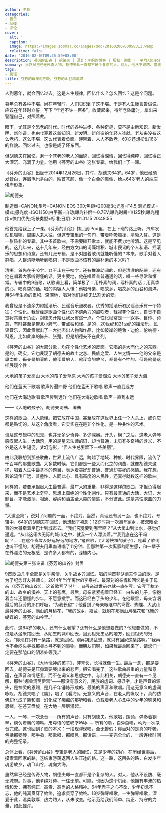 ```yaml
---
author: 李皖
categories:
- 音乐
- 品碟
- 评论
cover:
  alt: ''
  caption: ''
  image: https://images.soomal.cc/images/doc/20160206/00058311.webp
  relative: false
date: '2016-02-06T09:35:59+08:00'
description: 芬芳的山谷 | 胡德夫 | 源自：李皖的博客 | 版权：转载 |  平均/总评分：08.75/35
summary: 虽然早已经是传奇人物，胡德夫却一直都不是个复杂的人。对人，他从不设防、毫无城府。对事，他单纯对待、一往无前。可能，也因为这个机缘，他拥有丰沛的热情和爱，拥有纯正、高贵、高尚的人格精神。64年赤子之心不改，少年初念不忘，他的纯真贯穿了始终，追求贯穿了始终……
tags:
- 民谣
title: 芬芳的母亲的呼吸，芬芳的山谷和海洋
---
```


人到暮年，就会回忆过去。这是人生规律。回忆什么？怎么回忆？这是个问题。

暮年总有各种不堪。尚在年轻时，人们见识到了这不堪。于是有人生箴言告诫说，应该在年轻时立誓，写下 “年老不许一百条”，收藏起来，待年老昏庸时，拿出来警醒自己，对照着做。

眼下，尤其是个恐老的时代。时代的各种进步、各种奇迹，莫不是由新知识、新发明、新创造，也由代表着这新知识、新发明、新创造的年轻人造就。老从来没有这么老朽、这么不堪、这么代表着负面。连带着，人人不敢老，60岁还想扮出16岁的样貌。回忆过去，也像是成了坏东西。

但胡德夫在回忆，用一个苍老的老人的面貌，回忆得深情，回忆得纯粹，回忆得正大深沉、充满了力量。他用《芬芳的山谷》这张专辑，给我们上了一课。

《芬芳的山谷》出版于2014年12月26日，其时，胡德夫64岁。64岁，他已经须发皆白，连眉毛也是白的，皓首苍颜，像一个白金的雕像，给人64岁老人的端庄伟岸形象。

![胡德夫](https://images.soomal.cc/images/doc/20160206/00058311.webp)

制造商=CANON;型号=CANON EOS 30D;焦距=200毫米;光圈=F4.5;测光模式=模式;感光度=ISO1250;白平衡=自动;曝光补偿=-0.7EV;曝光时间=1/125秒;曝光程序=快门优先;场景类型=标准;日期=2011.01.15 20:48:55



他首先给我上了一课。《芬芳的山谷》拷贝到iPod里，在上下班的路上听。汽车发动机嗡嗡，周围人来人往，但这专辑里的一句句，带着呼吸顿挫，清晰入耳。这是一张质朴的专辑，其中多首歌曲，不需要摊开歌本，就能不费力地听清。这是罕见的。这几年来，这十几年来，经由方文山的词藻堆积、城市民谣的个人私语、摇滚乐的思想和诗意，还有几张专辑，是不对照着歌词就能听懂的？本来，歌手对着人群唱，人群清晰地听到唱词，不是歌曲本该有的最朴素的本义吗？

清晰，首先在于咬字。又不止在于咬字。还有推波助澜的、但是清澈的配器，还有他在唱着大家听得懂的话。更主要地，他在唱着普普通通的话，唱一些寻常和恒常。专辑中的9首歌，从歌词上看，简单极了：用朴素的词，写朴素的话；用真挚的心，唱真挚的话。唱的内容人人懂：他唱母亲，唱故乡，唱故乡的山谷和海洋，用64年生命的累积，深深地，唱对他们最终无法割舍的爱。

我曾经是不遗余力的摇滚乐、民谣音乐鼓吹者。优秀的摇滚乐和民谣音乐有一个特征：个性化。我曾经是歌曲个性化的不遗余力的鼓吹者，轻视非个性化，自觉不自觉将其置于负面。胡德夫开始让我反省这一点。个性化经常是――叙事、自传、诗意，有时甚至是带点小脾气、带点独和怪。是的，20世纪和21世纪的摇滚乐、民谣音乐，因此贡献出了一大批杰出人物和作品，比如彼岸的鲍勃・迪伦、伦纳德・科恩，比如此岸的陈升、张楚。但是胡德夫不在此列。

《芬芳的山谷》的大部分歌，均在个性化艺术的反面。它唱的是大而化之的东西。是的，确实，它也展现了胡德夫的故土之恋、民族之爱、人生之情――他的父亲是卑南族，母亲是排湾族，他深爱的人、他深念的故乡，都是有个性的。但是他是这样展现个性：


大地的孩子爱高山 大地的孩子爱草原
大地的孩子爱湖泊 大地的孩子爱大海

他们在蓝天下歌唱 歌声传遍四野
他们在蓝天下歌唱 歌声一直到远方

他们在大海边歌唱 歌声传到远洋
他们在大海边歌唱 歌声一直到永远

――《大地的孩子》，胡德夫词曲、编曲


这样的歌曲，人人能懂。把它放在中国、甚至放在这世界上任一个人头上，或许它都是贴切的。从这个角度看，它实实在在是非个性化，是一种共性的艺术。

谈及这专辑中的思想，也并无多少奇异、多少深奥。开头，楔子之后，这老人弹琴感叹起人生，大话题，用的是星云法师的词，却也普通，未见有多奇特的含义，不外是这人生短促，梦幻泡影，“但人生总要留下一些美丽”。

由此我联想到那些歌曲，世界上流传广远，跨越了地域、种族、时代界限，流传了千百年的那些歌曲。大多数时候，它们都是一些大而化之的词曲，就像胡德夫这样，唱着人生中最基本的题目，表达着美好却普通、普通却美好的感情。我在想，若论流传广远、普适性、人同此心、具有高度的人民性，还真得就数这样的歌曲。

同样的，若要承担起人生最普遍、最广大的重量，非得是这样的歌曲，才担负得起来，而不是艺术上奇异、思想上孤绝的个性化创作。只有最普通的大话、大词、大题目，才能激荡、相通、容纳和涵盖全人类的情感，不分彼此。这是共性歌曲的力量。

“大道至简”，说对了问题的一面，不绝对。当然，真理还有另一面，也不绝对。专辑中，64岁的胡德夫在回忆，他想起了初念：12岁时第一次离开家乡，被双眼全盲的大哥牵着坐巴士到城市去。“我们究竟要到哪里啊？”从大武山到淡水，感觉好遥远。“从此这偌大无际的城市之中，就我一个人漂流着。”“我到底在这干吗呢？……在这个离故乡好远好远的地方。”这首歌，《大地恍神的孩子》，是看了歌词也听不懂的，胡德夫用卑南语唱了11分钟。但那种第一次离家的陌生感，和一辈子在外漂泊的无根感，是许多人都有的，深植内心。

![胡德夫第三张专辑《芬芳的山谷》封面](https://images.soomal.cc/images/doc/20150214/00049299_01.webp)





9首歌曲几乎全部是关乎亲情、关乎故乡的回忆。唱的两首非胡德夫作曲的歌，是为了纪念好友兼师长，2014年当年离世的李泰祥。最深刻的亲情和回忆是关于母亲（《芬芳的山谷》），这首歌写了14年，自母亲过世前夕就一直在写。它写了故乡的山、故乡的溪谷、天上的苍鹰，最后，母亲紧紧抱着已经五十白头的儿子，像抱着当年还懵懂的少年，不愿意撒手。而这已经白了头的少年，在他眼里，母亲含咽最后的芬芳的那口呼吸，“为我长留”；他看到了母亲眼眶中的彩霞、蝴蝶、大武山最芬芳的山谷、满山的月桃花，“我的故乡，嘉兰，就躺在那满山月桃花和飞舞的蝴蝶的，芬芳的山谷里。”

此时，这64岁的老人，还有什么奢望？还有什么是他想要做的？他想要做的，不过是从这来路回去，从陌生的城市回去，回到祖先生活的地方，回到祖先的归处。“你现在只有一条路，就是回家。别再胡思乱想，就只有回家这条路啊。”“我再也不会闷头寻找那根本寻不到的事物。而朋友们啊，如果我最后回来了，请您们一定要在那隘口的阴凉处等我。”

《芬芳的山谷》，《大地恍神的孩子》，非常长，长得就像一生。最后一念，都是要回去。胡德夫是压抑着要哭出来的悲声，把它唱完了。这些歌曲最重的力量和意蕴，在声音和情感里，而不在词义和思想之中。与此相关，胡德夫一直有一个见解，那种“娜鲁湾阿伊焉”――那没有意义的，民族的虚词、感叹字，才是声音的源头，是神灵的恩赐，是几千年锤炼形成的、最美的声音和歌唱。用这无意义的虚词咏叹，胡德夫唱了《鹰》，唱了《看海》。无意义的声音，在老人的咏叹下，真的仿佛幻化成了鹰和海，幻化成了痴痴的那听和看，负载着老人心念中的少年的魂灵和思绪，在苍天盘旋，在大地一层层涌起。

一人，一琴，一次录音――所有的声音，只有胡德夫。他歌唱，朗诵，弹奏着钢琴，模仿着鹰的啼鸣，用母语的感叹字吟咏……所有的歌，自弹自唱，均为一次录音完成。这也回到了歌的本义：一段现弹现唱，全无掺假；你面对的是真的呼吸，包括那钢琴，那手指，那歌唱，那叹息，那话语，――完完全全的，一段连续时间的完整纪录。

总体上看，《芬芳的山谷》专辑是老人的回忆，又是少年的初心，在历经世事后，摸索着回家的路，这结束游荡返回人生正途的路。这一路，这回头的路，白发少年魂游故乡，魂飞山谷，魂向大海。

虽然早已经是传奇人物，胡德夫却一直都不是个复杂的人。对人，他从不设防、毫无城府。对事，他单纯对待、一往无前。可能，也因为这个机缘，他拥有丰沛的热情和爱，拥有纯正、高贵、高尚的人格精神。64年赤子之心不改，少年初念不忘，他的纯真贯穿了始终，追求贯穿了始终。18岁弹琴唱歌，一生弹琴唱歌，深爱于此，温柔敦厚，热力灼人，从未改变。他示范给我们简单、纯正、持守的力量，如此雄浑。